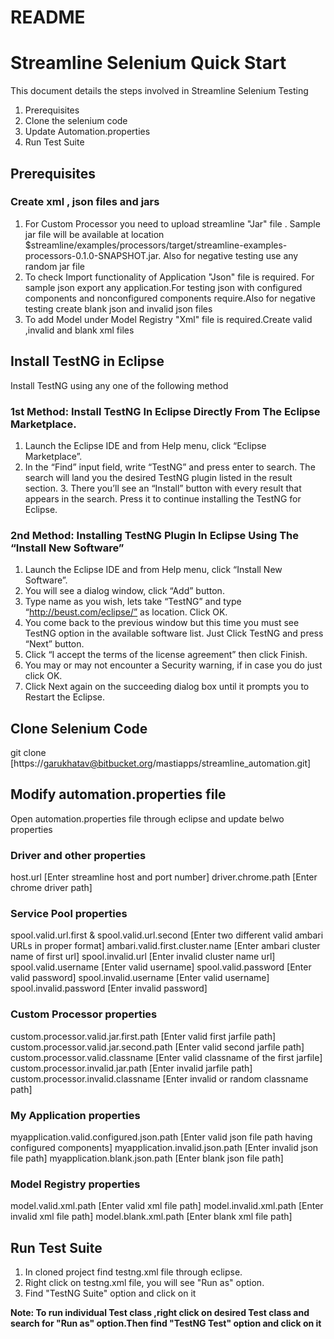 # README #

# **Streamline Selenium Quick Start** #

This document details the steps involved in Streamline Selenium Testing  
1.  Prerequisites  
2. Clone the selenium code  
3.  Update Automation.properties  
4.  Run Test Suite 

## Prerequisites ##
### Create xml , json files and jars ###
 1. For Custom Processor you need to upload streamline "Jar" file . Sample jar file will be available at location $streamline/examples/processors/target/streamline-examples-processors-0.1.0-SNAPSHOT.jar. Also for negative testing use any random jar file
 2. To check Import functionality of Application "Json" file is required. For sample json export any application.For testing json with configured components and nonconfigured components require.Also for negative testing create blank json and invalid json files
 3. To add Model under Model Registry "Xml" file is required.Create valid ,invalid and blank xml files


## Install TestNG in Eclipse ##
Install TestNG using any one of the following method
### 1st Method: Install TestNG In Eclipse Directly From The Eclipse Marketplace. ###
1. Launch the Eclipse IDE and from Help menu, click “Eclipse Marketplace”.
2. In the “Find” input field, write “TestNG” and press enter to search. The search will land you the desired TestNG plugin listed in the result section. 3. There you’ll see an “Install” button with every result that appears in the search. Press it to continue installing the TestNG for Eclipse.
### 2nd Method: Installing TestNG Plugin In Eclipse Using The “Install New Software” ###
1. Launch the Eclipse IDE and from Help menu, click “Install New Software”.
2. You will see a dialog window, click “Add” button.
3. Type name as you wish, lets take “TestNG” and type “http://beust.com/eclipse/” as location. Click OK.
4. You come back to the previous window but this time you must see TestNG option in the available software list. Just Click TestNG and press “Next” button.
5. Click “I accept the terms of the license agreement” then click Finish.
6. You may or may not encounter a Security warning, if in case you do just click OK.
7. Click Next again on the succeeding dialog box until it prompts you to Restart the Eclipse.

## Clone Selenium Code ##
git clone [https://garukhatav@bitbucket.org/mastiapps/streamline_automation.git]

## Modify automation.properties file ##
Open automation.properties file through eclipse and update belwo properties
### Driver and other properties ###
host.url [Enter streamline host and port number]
driver.chrome.path [Enter chrome driver path]
### Service Pool properties ###
spool.valid.url.first & spool.valid.url.second [Enter two different valid ambari URLs in proper format]
ambari.valid.first.cluster.name [Enter ambari cluster name of first url]
spool.invalid.url [Enter invalid cluster name url]
spool.valid.username [Enter valid username]
spool.valid.password [Enter valid password]
spool.invalid.username [Enter valid username]
spool.invalid.password [Enter invalid password]
### Custom Processor properties ###
custom.processor.valid.jar.first.path [Enter valid first jarfile path]
custom.processor.valid.jar.second.path [Enter valid second jarfile path]
custom.processor.valid.classname [Enter valid classname of the first jarfile]
custom.processor.invalid.jar.path [Enter invalid jarfile path]
custom.processor.invalid.classname [Enter invalid or random classname path]
### My Application properties ###
myapplication.valid.configured.json.path [Enter valid json file path having configured components]
myapplication.invalid.json.path [Enter invalid json file path]
myapplication.blank.json.path [Enter blank json file path]
### Model Registry properties ###
model.valid.xml.path [Enter valid xml file path]
model.invalid.xml.path [Enter invalid xml file path]
model.blank.xml.path [Enter blank xml file path]

## Run Test Suite ##
1. In cloned project find testng.xml file through eclipse.
2. Right click on testng.xml file, you will see "Run as" option.
3. Find "TestNG Suite" option and click on it

**Note: To run individual Test class ,right click on desired Test class and search for "Run as" option.Then find "TestNG Test" option and click on it**
